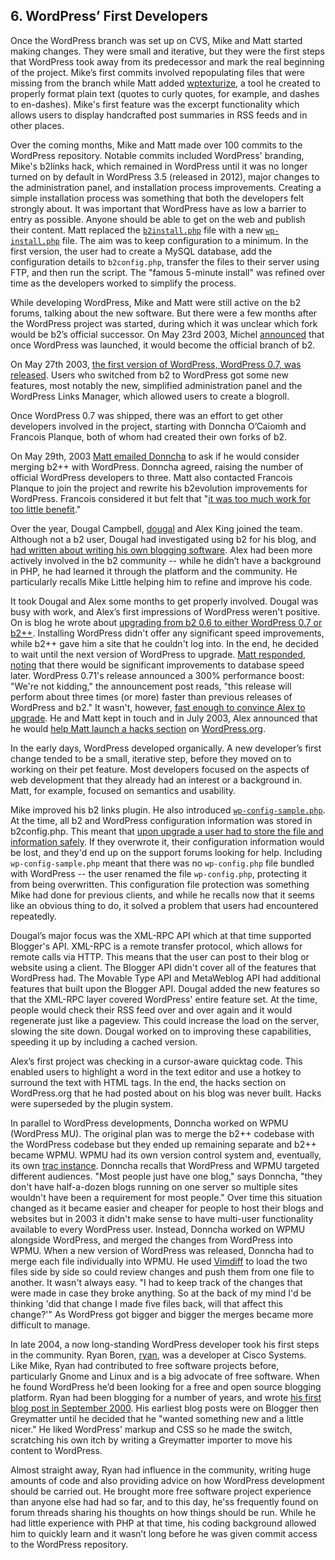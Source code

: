 ## 6. WordPress’ First Developers

Once the WordPress branch was set up on CVS, Mike and Matt started making changes. They were small and iterative, but they were the first steps that WordPress took away from its predecessor and mark the real beginning of the project. Mike’s first commits involved repopulating files that were missing from the branch while Matt added [wptexturize](http://developer.wordpress.org/reference/functions/wptexturize/), a tool he created to properly format plain text (quotes to curly quotes, for example, and dashes to en-dashes). Mike's first feature was the excerpt functionality which allows users to display handcrafted post summaries in RSS feeds and in other places.

Over the coming months, Mike and Matt made over 100 commits to the WordPress repository. Notable commits included WordPress' branding, Mike's b2links hack, which remained in WordPress until it was no longer turned on by default in WordPress 3.5 (released in 2012), major changes to the administration panel, and installation process improvements. Creating a simple installation process was something that both the developers felt strongly about. It was important that WordPress have as low a barrier to entry as possible. Anyone should be able to get on the web and publish their content. Matt replaced the [`b2install.php`](http://core.trac.wordpress.org/browser/trunk/wp-admin/b2install.php?rev=38) file with a new [`wp-install.php`](http://core.trac.wordpress.org/browser/trunk/wp-admin/wp-install.php?rev=45) file. The aim was to keep configuration to a minimum. In the first version, the user had to create a MySQL database, add the configuration details to `b2config.php`, transfer the files to their server using FTP, and then run the script. The "famous 5-minute install" was refined over time as the developers worked to simplify the process.

While developing WordPress, Mike and Matt were still active on the b2 forums, talking about the new software. But there were a few months after the WordPress project was started, during which it was unclear which fork would be b2’s official successor. On May 23rd 2003, Michel [announced](http://www.cafelog.com/index.php?p=500&c=1) that once WordPress was launched, it would become the official branch of b2.

On May 27th 2003, [the first version of WordPress, WordPress 0.7, was released](http://wordpress.org/news/2003/05/wordpress-now-available/). Users who switched from b2 to WordPress got some new features, most notably the new, simplified administration panel and the WordPress Links Manager, which allowed users to create a blogroll. 

Once WordPress 0.7 was shipped, there was an effort to get other developers involved in the project, starting with Donncha O’Caiomh and Francois Planque, both of whom had created their own forks of b2. 

On May 29th, 2003 [Matt emailed Donncha](http://ocaoimh.ie/2003/05/29/b2-updates-referer-spamming-b2-and-wordpress/) to ask if he would consider merging b2++ with WordPress. Donncha agreed, raising the number of official WordPress developers to three. Matt also contacted Francois Planque to join the project and rewrite his b2evolution improvements for WordPress. Francois considered it but felt that "[it was too much work for too little benefit](http://b2evolution.net/about/evolutionofb2.html)."

Over the year, Dougal Campbell, [dougal](http://profiles.wordpress.org/dougal) and Alex King joined the team. Although not a b2 user, Dougal had investigated using b2 for his blog, and [had written about writing his own blogging software](http://dougal.gunters.org/blog/2002/11/12/software-development/). Alex had been more actively involved in the b2 community -- while he didn’t have a background in PHP, he had learned it through the platform and the community. He particularly recalls Mike Little helping him to refine and improve his code. 

It took Dougal and Alex some months to get properly involved. Dougal was busy with work, and Alex’s first impressions of WordPress weren't positive. On is blog he wrote about [upgrading from b2 0.6 to either WordPress 0.7 or b2++](http://alexking.org/blog/2003/05/27/b2-wordpress-and-b2). Installing WordPress didn't offer any significant speed improvements, while b2++ gave him a site that he couldn't log into. In the end, he decided to wait until the next version of WordPress to upgrade. [Matt responded, noting](http://alexking.org/blog/2003/05/27/b2-wordpress-and-b2#comment-199) that there would be significant improvements to database speed later. WordPress 0.71's release announced a 300% performance boost: "We're not kidding," the announcement post reads, "this release will perform about three times (or more) faster than previous releases of WordPress and b2." It wasn't, however, [fast enough to convince Alex to upgrade](http://alexking.org/blog/2003/06/10/wordpress-71). He and Matt kept in touch and in July 2003, Alex announced that he would [help Matt launch a hacks section](http://alexking.org/blog/2003/07/23/wordpress-hacks) on [WordPress.org](http://WordPress.org).

In the early days, WordPress developed organically. A new developer’s first change tended to be a small, iterative step, before they moved on to working on their pet feature. Most developers focused on the aspects of web development that they already had an interest or a background in. Matt, for example, focused on semantics and usability.

Mike improved his b2 links plugin. He also introduced [`wp-config-sample.php`](http://wordpress.org/news/2003/06/huge-changes-in-cvs/). At the time, all b2 and WordPress configuration information was stored in b2config.php. This meant that [upon upgrade a user had to store the file and information safely](http://wordpress.org/support/topic/how-to-upgrade-from-71-to-72). If they overwrote it, their configuration information would be lost, and they'd end up on the support forums looking for help. Including `wp-config-sample.php` meant that there was no `wp-config.php` file bundled with WordPress -- the user renamed the file `wp-config.php`, protecting it from being overwritten. This configuration file protection was something Mike had done for previous clients, and while he recalls now that it seems like an obvious thing to do, it solved a problem that users had encountered repeatedly. 

Dougal’s major focus was the XML-RPC API which at that time supported Blogger's API. XML-RPC is a remote transfer protocol, which allows for remote calls via HTTP. This means that the user can post to their blog or website using a client. The Blogger API didn't cover all of the features that WordPress had. The Movable Type API and MetaWeblog API had additional features that built upon the Blogger API. Dougal added the new features so that the XML-RPC layer covered WordPress' entire feature set. At the time, people would check their RSS feed over and over again and it would regenerate just like a pageview. This could increase the load on the server, slowing the site down. Dougal worked on to improving these capabilities, speeding it up by including a cached version. 

Alex’s first project was checking in a cursor-aware quicktag code. This enabled users to highlight a word in the text editor and use a hotkey to surround the text with HTML tags. In the end, the hacks section on WordPress.org that he had posted about on his blog was never built. Hacks were superseded by the plugin system.

In parallel to WordPress developments, Donncha worked on WPMU (WordPress MU). The original plan was to merge the b2++ codebase with the WordPress codebase but they ended up remaining separate and b2++ became WPMU. WPMU had its own version control system and, eventually, its own [trac instance](http://mu.trac.wordpress.org/). Donncha recalls that WordPress and WPMU targeted different audiences. "Most people just have one blog," says Donncha, "they don't have half-a-dozen blogs running on one server so multiple sites wouldn't have been a requirement for most people." Over time this situation changed as it became easier and cheaper for people to host their blogs and websites but in 2003 it didn't make sense to have multi-user functionality available to every WordPress user. Instead, Donncha worked on WPMU alongside WordPress, and merged the changes from WordPress into WPMU. When a new version of WordPress was released, Donncha had to merge each file individually into WPMU. He used [Vimdiff](http://vimdoc.sourceforge.net/htmldoc/diff.html) to load the two files side by side so could review changes and push them from one file to another. It wasn't always easy. "I had to keep track of the changes that were made in case they broke anything. So at the back of my mind I'd be thinking 'did that change I made five files back, will that affect this change?'" As WordPress got bigger and bigger the merges became more difficult to manage.

In late 2004, a now long-standing WordPress developer took his first steps in the community. Ryan Boren, [ryan](http://profiles.wordpress.org/ryan), was a developer at Cisco Systems. Like Mike, Ryan had contributed to free software projects before, particularly Gnome and Linux and is a big advocate of free software. When he found WordPress he’d been looking for a free and open source blogging platform. Ryan had been blogging for a number of years, and wrote [his first blog post in September 2000](http://ryan.boren.me/2000/09/16/people-pics/). His earliest blog posts were on Blogger then Greymatter until he decided that he "wanted something new and a little nicer." He liked WordPress' markup and CSS so he made the switch, scratching his own itch by writing a Greymatter importer to move his content to WordPress.

Almost straight away, Ryan had influence in the community, writing huge amounts of code and also providing advice on how WordPress development should be carried out. He brought more free software project experience than anyone else had had so far, and to this day, he'ss frequently found on forum threads sharing his thoughts on how things should be run. While he had little experience with PHP at that time, his coding background allowed him to quickly learn and it wasn’t long before he was given commit access to the WordPress repository.
